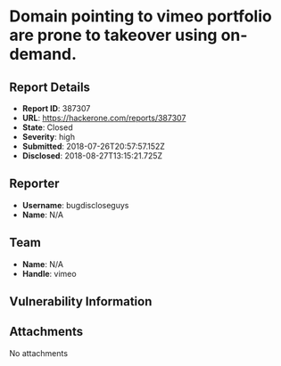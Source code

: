 # Domain pointing to vimeo portfolio are prone to takeover using on-demand.

## Report Details
- **Report ID**: 387307
- **URL**: https://hackerone.com/reports/387307
- **State**: Closed
- **Severity**: high
- **Submitted**: 2018-07-26T20:57:57.152Z
- **Disclosed**: 2018-08-27T13:15:21.725Z

## Reporter
- **Username**: bugdiscloseguys
- **Name**: N/A

## Team
- **Name**: N/A
- **Handle**: vimeo

## Vulnerability Information


## Attachments
No attachments
